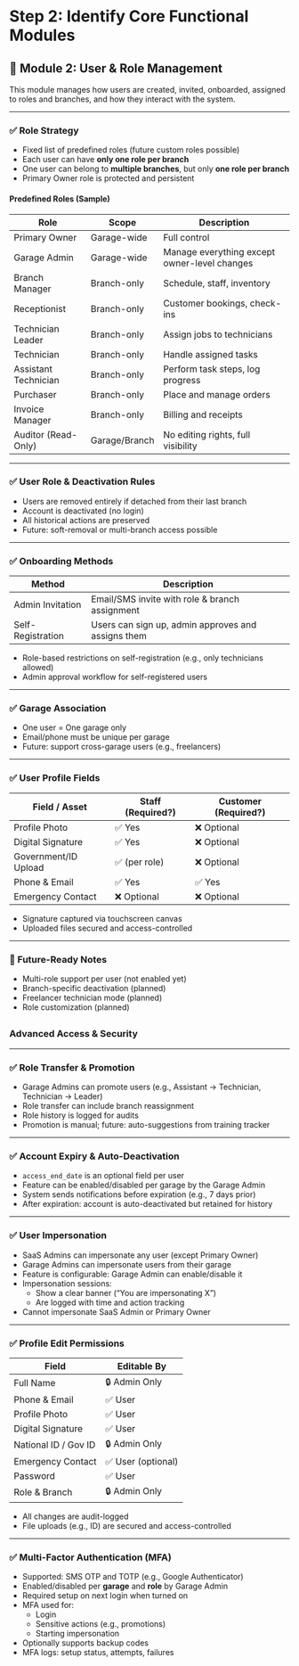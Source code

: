 # Step 2: Identify Core Functional Modules

## 🔐 Module 2: User & Role Management

This module manages how users are created, invited, onboarded, assigned to roles and branches, and how they interact with the system.

---

### ✅ Role Strategy

- Fixed list of predefined roles (future custom roles possible)
- Each user can have **only one role per branch**
- One user can belong to **multiple branches**, but only **one role per branch**
- Primary Owner role is protected and persistent

#### Predefined Roles (Sample)

| Role                 | Scope        | Description |
|----------------------|--------------|-------------|
| Primary Owner        | Garage-wide  | Full control |
| Garage Admin         | Garage-wide  | Manage everything except owner-level changes |
| Branch Manager       | Branch-only  | Schedule, staff, inventory |
| Receptionist         | Branch-only  | Customer bookings, check-ins |
| Technician Leader    | Branch-only  | Assign jobs to technicians |
| Technician           | Branch-only  | Handle assigned tasks |
| Assistant Technician | Branch-only  | Perform task steps, log progress |
| Purchaser            | Branch-only  | Place and manage orders |
| Invoice Manager      | Branch-only  | Billing and receipts |
| Auditor (Read-Only)  | Garage/Branch| No editing rights, full visibility |

---

### ✅ User Role & Deactivation Rules

- Users are removed entirely if detached from their last branch
- Account is deactivated (no login)
- All historical actions are preserved
- Future: soft-removal or multi-branch access possible

---

### ✅ Onboarding Methods

| Method           | Description |
|------------------|-------------|
| Admin Invitation | Email/SMS invite with role & branch assignment |
| Self-Registration | Users can sign up, admin approves and assigns them |

- Role-based restrictions on self-registration (e.g., only technicians allowed)
- Admin approval workflow for self-registered users

---

### ✅ Garage Association

- One user = One garage only
- Email/phone must be unique per garage
- Future: support cross-garage users (e.g., freelancers)

---

### ✅ User Profile Fields

| Field / Asset            | Staff (Required?) | Customer (Required?) |
|--------------------------|------------------|----------------------|
| Profile Photo            | ✅ Yes           | ❌ Optional          |
| Digital Signature        | ✅ Yes           | ❌ Optional          |
| Government/ID Upload     | ✅ (per role)    | ❌ Optional          |
| Phone & Email            | ✅ Yes           | ✅ Yes               |
| Emergency Contact        | ❌ Optional      | ❌ Optional          |

- Signature captured via touchscreen canvas
- Uploaded files secured and access-controlled

---

### 🧠 Future-Ready Notes

- Multi-role support per user (not enabled yet)
- Branch-specific deactivation (planned)
- Freelancer technician mode (planned)
- Role customization (planned)

## 


###  Advanced Access & Security

---

### ✅ Role Transfer & Promotion

- Garage Admins can promote users (e.g., Assistant → Technician, Technician → Leader)
- Role transfer can include branch reassignment
- Role history is logged for audits
- Promotion is manual; future: auto-suggestions from training tracker

---

### ✅ Account Expiry & Auto-Deactivation

- `access_end_date` is an optional field per user
- Feature can be enabled/disabled per garage by the Garage Admin
- System sends notifications before expiration (e.g., 7 days prior)
- After expiration: account is auto-deactivated but retained for history

---

### ✅ User Impersonation

- SaaS Admins can impersonate any user (except Primary Owner)
- Garage Admins can impersonate users from their garage
- Feature is configurable: Garage Admin can enable/disable it
- Impersonation sessions:
  - Show a clear banner (“You are impersonating X”)
  - Are logged with time and action tracking
- Cannot impersonate SaaS Admin or Primary Owner

---

### ✅ Profile Edit Permissions

| Field                    | Editable By       |
|--------------------------|-------------------|
| Full Name                | 🔒 Admin Only     |
| Phone & Email            | ✅ User           |
| Profile Photo            | ✅ User           |
| Digital Signature        | ✅ User           |
| National ID / Gov ID     | 🔒 Admin Only     |
| Emergency Contact        | ✅ User (optional)|
| Password                 | ✅ User           |
| Role & Branch            | 🔒 Admin Only     |

- All changes are audit-logged
- File uploads (e.g., ID) are secured and access-controlled

---

### ✅ Multi-Factor Authentication (MFA)

- Supported: SMS OTP and TOTP (e.g., Google Authenticator)
- Enabled/disabled per **garage** and **role** by Garage Admin
- Required setup on next login when turned on
- MFA used for:
  - Login
  - Sensitive actions (e.g., promotions)
  - Starting impersonation
- Optionally supports backup codes
- MFA logs: setup status, attempts, failures
